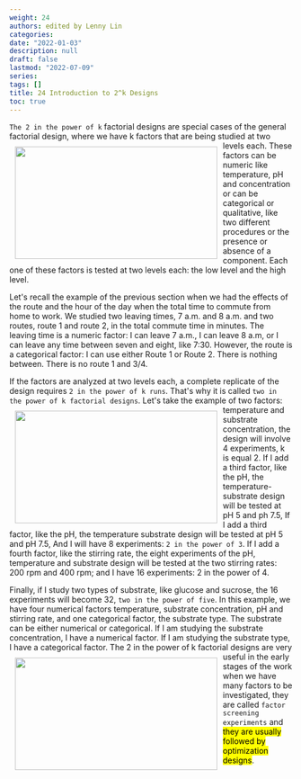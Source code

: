 ```yaml
---
weight: 24
authors: edited by Lenny Lin
categories: 
date: "2022-01-03"
description: null
draft: false
lastmod: "2022-07-09"
series: 
tags: []
title: 24 Introduction to 2^k Designs
toc: true
---
```





<!--more-->

`The 2 in the power of k` factorial designs are special cases of the general factorial design, where we have k factors that are being studied at two levels each. 
<img width ="360" height= "200" src = "/docs/images/Screenshot 2022-07-14 222859.png" style ="float: left" HSPACE="10" VSPACE="10"/>
These factors can be numeric like temperature, pH and concentration or can be categorical or qualitative, like two different procedures or the presence or absence of a component. Each one of these factors is tested at two levels each: the low level and the high level.   

Let's recall the example of the previous section when we had the effects of the route and the hour of the day when the total time to commute from home to work. We studied two leaving times, 7 a.m. and 8 a.m. and two routes, route 1 and route 2, in the total commute time in minutes. The leaving time is a numeric factor: I can leave 7 a.m., I can leave 8 a.m, or I can leave any time between seven and eight, like 7:30. However, the route is a categorical factor: I can use either Route 1 or Route 2. There is nothing between. There is no route 1 and 3/4.   

If the factors are analyzed at two levels each, a complete replicate of the design requires `2 in the power of k runs`. That's why it is called `two in the power of k factorial designs`. 
<img width ="360" height= "200" src = "/docs/images/Screenshot 2022-07-14 223321.png" style ="float: left" HSPACE="10" VSPACE="10"/>
Let's take the example of two factors: temperature and substrate concentration, the design will involve 4 experiments, k is equal 2. If I add a third factor, like the pH, the temperature-substrate design will be tested at pH 5 and ph 7.5, If I add a third factor, like the pH, the temperature substrate design will be tested at pH 5 and pH 7.5, And I will have 8 experiments: `2 in the power of 3`. If I add a fourth factor, like the stirring rate, the eight experiments of the pH, temperature and substrate design will be tested at the two stirring rates: 200 rpm and 400 rpm; and I have 16 experiments: 2 in the power of 4.   

Finally, if I study two types of substrate, like glucose and sucrose, the 16 experiments will become 32, `two in the power of five`. In this example, we have four numerical factors temperature, substrate concentration, pH and stirring rate, and one categorical factor, the substrate type. The substrate can be either numerical or categorical. If I am studying the substrate concentration, I have a numerical factor. If I am studying the substrate type, I have a categorical factor. 
<img width ="360" height= "200" src = "/docs/images/Screenshot 2022-07-14 223638.png" style ="float: left" HSPACE="10" VSPACE="10"/>
The 2 in the power of k factorial designs are very useful in the early stages of the work when we have many factors to be investigated, they are called `factor screening experiments` and <mark>they are usually followed by optimization designs</mark>. 